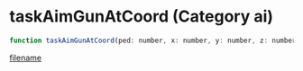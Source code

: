 # taskAimGunAtCoord (Category ai)

```js
function taskAimGunAtCoord(ped: number, x: number, y: number, z: number, time: number, p5: boolean, p6: boolean): void
```

[filename](taskAimGunAtCoord_m.md ':include')